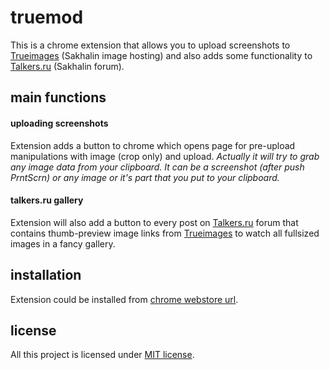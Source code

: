 # truemod
This is a chrome extension that allows you to upload screenshots to [Trueimages](http://trueimages.ru) (Sakhalin image hosting) and also adds some functionality to [Talkers.ru](http://talkers.ru) (Sakhalin forum).

## main functions
#### uploading screenshots
Extension adds a button to chrome which opens page for pre-upload manipulations with image (crop only) and upload. *Actually it will try to grab any image data from your clipboard. It can be a screenshot (after push PrntScrn) or any image or it's part that you put to your clipboard.*
#### talkers.ru gallery
Extension will also add a button to every post on [Talkers.ru](http://talkers.ru) forum that contains thumb-preview image links from [Trueimages](http://trueimages.ru) to watch all fullsized images in a fancy gallery.

## installation
Extension could be installed from [chrome webstore url](https://chrome.google.com/webstore/detail/truemod/dofbadkaimejhddcmohhfofmnoflihgh/details).

## license
All this project is licensed under [MIT license](http://opensource.org/licenses/MIT).